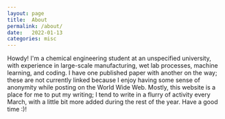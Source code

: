 ```yaml
---
layout: page
title:  About
permalink: /about/
date:   2022-01-13
categories: misc
---
```


Howdy! I'm a chemical engineering student at an unspecified university, with experience in large-scale manufacturing, wet lab processes, machine learning, and coding. I have one published paper with another on the way; these are not currently linked because I enjoy having some sense of anonymity while posting on the World Wide Web. Mostly, this website is a place for me to put my writing; I tend to write in a flurry of activity every March, with a little bit more added during the rest of the year. Have a good time :)!
